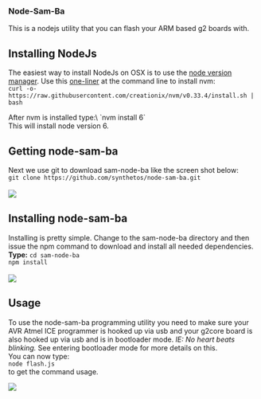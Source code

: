 ### Node-Sam-Ba
This is a nodejs utility that you can flash your ARM based g2 boards with.

## Installing NodeJs
The easiest way to install NodeJs on OSX is to use the [node version manager](https://github.com/creationix/nvm).  Use this [one-liner](https://github.com/creationix/nvm#install-script) at the command line to install nvm:<br>
`curl -o- https://raw.githubusercontent.com/creationix/nvm/v0.33.4/install.sh | bash`
<p>
After nvm is installed type:\
`nvm install 6` <br>
This will install node version 6.

## Getting node-sam-ba
Next we use git to download sam-node-ba like the screen shot below:<br>
`git clone https://github.com/synthetos/node-sam-ba.git`
<br><br>
![](https://c1.staticflickr.com/5/4388/36654186324_b987109e4c_c.jpg)

## Installing node-sam-ba
Installing is pretty simple.  Change to the sam-node-ba directory and then issue the npm command to download and install all needed dependencies.<br>
**Type:**
`cd sam-node-ba`<br>
`npm install`<br><br>
![](https://c1.staticflickr.com/5/4392/36693403503_bb9baab96a_c.jpg)
## Usage
To use the node-sam-ba programming utility you need to make sure your AVR Atmel ICE programmer is hooked up via usb and your g2core board is also hooked up via usb and is in bootloader mode. *IE: No heart beats blinking.* See entering bootloader mode for more details on this.<br>
You can now type:<br>
`node flash.js` <br>
to get the command usage.

![](https://c1.staticflickr.com/5/4499/23511638068_281b120bf1_c.jpg)
